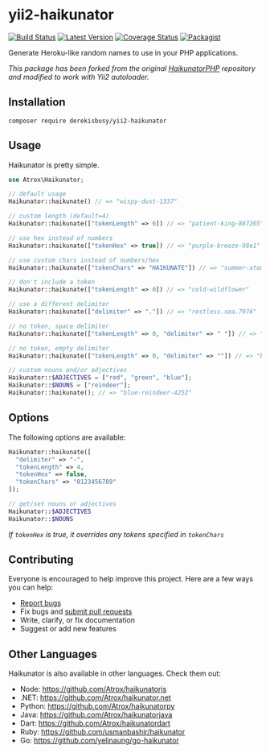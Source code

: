 # yii2-haikunator

[![Build Status](https://img.shields.io/travis/Atrox/haikunatorphp.svg?style=flat-square)](https://travis-ci.org/Atrox/haikunatorphp)
[![Latest Version](https://img.shields.io/packagist/v/Atrox/haikunator.svg?style=flat-square)](https://packagist.org/packages/atrox/haikunator)
[![Coverage Status](https://img.shields.io/coveralls/Atrox/haikunatorphp.svg?style=flat-square)](https://coveralls.io/r/Atrox/haikunatorphp)
[![Packagist](https://img.shields.io/packagist/dt/derekisbusy/yii2-haikunator.svg?style=flat-square)](https://packagist.org/packages/derekisbusy/yii2-haikunator)


Generate Heroku-like random names to use in your PHP applications.

*This package has been forked from the original [HaikunatorPHP](https://github.com/Atrox/haikunatorphp) repository and
modified to work with Yii2 autoloader.*

## Installation

```
composer require derekisbusy/yii2-haikunator
```

## Usage

Haikunator is pretty simple.

```php
use Atrox\Haikunator;

// default usage
Haikunator::haikunate() // => "wispy-dust-1337"

// custom length (default=4)
Haikunator::haikunate(["tokenLength" => 6]) // => "patient-king-887265"

// use hex instead of numbers
Haikunator::haikunate(["tokenHex" => true]) // => "purple-breeze-98e1"

// use custom chars instead of numbers/hex
Haikunator::haikunate(["tokenChars" => "HAIKUNATE"]) // => "summer-atom-IHEA"

// don't include a token
Haikunator::haikunate(["tokenLength" => 0]) // => "cold-wildflower"

// use a different delimiter
Haikunator::haikunate(["delimiter" => "."]) // => "restless.sea.7976"

// no token, space delimiter
Haikunator::haikunate(["tokenLength" => 0, "delimiter" => " "]) // => "delicate haze"

// no token, empty delimiter
Haikunator::haikunate(["tokenLength" => 0, "delimiter" => ""]) // => "billowingleaf"

// custom nouns and/or adjectives
Haikunator::$ADJECTIVES = ["red", "green", "blue"];
Haikunator::$NOUNS = ["reindeer"];
Haikunator::haikunate(); // => "blue-reindeer-4252"
```

## Options

The following options are available:

```php
Haikunator::haikunate([
  "delimiter" => "-",
  "tokenLength" => 4,
  "tokenHex" => false,
  "tokenChars" => "0123456789"
]);

// get/set nouns or adjectives
Haikunator::$ADJECTIVES
Haikunator::$NOUNS
```
*If ```tokenHex``` is true, it overrides any tokens specified in ```tokenChars```*

## Contributing

Everyone is encouraged to help improve this project. Here are a few ways you can help:

- [Report bugs](https://github.com/atrox/haikunatorphp/issues)
- Fix bugs and [submit pull requests](https://github.com/atrox/haikunatorphp/pulls)
- Write, clarify, or fix documentation
- Suggest or add new features

## Other Languages

Haikunator is also available in other languages. Check them out:

- Node: https://github.com/Atrox/haikunatorjs
- .NET: https://github.com/Atrox/haikunator.net
- Python: https://github.com/Atrox/haikunatorpy
- Java: https://github.com/Atrox/haikunatorjava
- Dart: https://github.com/Atrox/haikunatordart
- Ruby: https://github.com/usmanbashir/haikunator
- Go: https://github.com/yelinaung/go-haikunator
